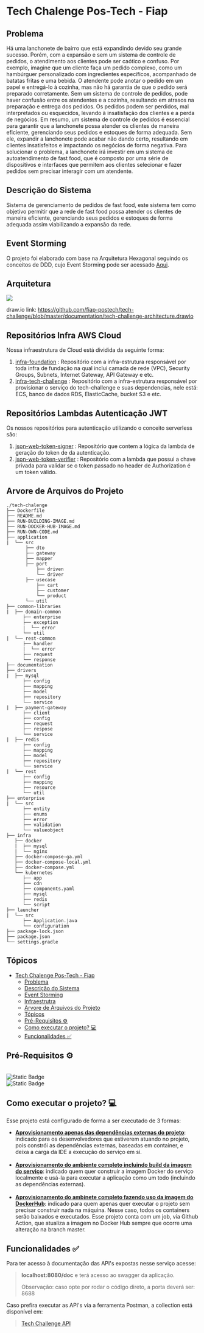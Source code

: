 # Tech Chalenge Pos-Tech - Fiap

## Problema
Há uma lanchonete de bairro que está expandindo devido seu grande sucesso. Porém, com a expansão e sem um sistema de controle de pedidos, o atendimento aos clientes pode ser caótico e confuso. Por exemplo, imagine que um cliente faça um pedido complexo, como um hambúrguer personalizado com ingredientes específicos, acompanhado de batatas fritas e uma bebida. O atendente pode anotar o pedido em um papel e entregá-lo à cozinha, mas não há garantia de que o pedido será preparado corretamente. Sem um sistema de controle de pedidos, pode haver confusão entre os atendentes e a cozinha, resultando em atrasos na preparação e entrega dos pedidos. Os pedidos podem ser perdidos, mal interpretados ou esquecidos, levando à insatisfação dos clientes e a perda de negócios. Em resumo, um sistema de controle de pedidos é essencial para garantir que a lanchonete possa atender os clientes de maneira eficiente, gerenciando seus pedidos e estoques de forma adequada. Sem ele, expandir a lanchonete pode acabar não dando certo, resultando em clientes insatisfeitos e impactando os negócios de forma negativa. Para solucionar o problema, a lanchonete irá investir em um sistema de autoatendimento de fast food, que é composto por uma série de dispositivos e interfaces que permitem aos clientes selecionar e fazer pedidos sem precisar interagir com um atendente.

## Descrição do Sistema
Sistema de gerenciamento de pedidos de fast food, este sistema tem como objetivo permitir que a rede de fast food possa atender os clientes de maneira eficiente, gerenciando seus pedidos e estoques de forma adequada assim viabilizando a expansão da rede. 

## Event Storming

O projeto foi elaborado com base na Arquitetura Hexagonal seguindo os conceitos de DDD, cujo Event Storming pode ser acessado [Aqui](https://miro.com/app/board/uXjVM5IDnUo=/?share_link_id=798761038531).

## Arquitetura

<img src="./documentation/tech-challenge-architecture.png">

draw.io link: <https://github.com/fiap-postech/tech-challenge/blob/master/documentation/tech-challenge-architecture.drawio>

## Repositórios Infra AWS Cloud

Nossa infraestrutura de Cloud está dividida da seguinte forma:

1) [infra-foundation](https://github.com/fiap-postech/infra-foundation) : Repositório com a infra-estrutura responsável por toda infra de fundação na qual inclui camada de rede (VPC), Security Groups, Subnets, Internet Gateway, API Gateway e etc.
2) [infra-tech-challenge](https://github.com/fiap-postech/infra-tech-challenge) : Repositório com a infra-estrutura responsável por provisionar o serviço do tech-challenge e suas dependencias, nele está: ECS, banco de dados RDS, ElasticCache, bucket S3 e etc.

## Repositórios Lambdas Autenticação JWT

Os nossos repositórios para autenticação utilizando o conceito serverless são:

1) [json-web-token-signer](https://github.com/fiap-postech/json-web-token-signer) : Repositório que contem a lógica da lambda de geração do token de da autenticação.
2) [json-web-token-verifier](https://github.com/fiap-postech/json-web-token-verifier) : Repositório com a lambda que possui a chave privada para validar se o token passado no header de Authorization é um token válido.

## Arvore de Arquivos do Projeto
```
./tech-chalenge
├── Dockerfile
├── README.md
├── RUN-BUILDING-IMAGE.md
├── RUN-DOCKER-HUB-IMAGE.md
├── RUN-OWN-CODE.md
├── application
|  └── src
       ├── dto
       ├── gateway
       ├── mapper
       ├── port
           ├── driven
           └── driver
       ├── usecase
           ├── cart
           ├── customer
           └── product
       └── util
├── common-libraries
|  ├── domain-common
      ├── enterprise
      ├── exception
      |  └── error
      └── util
|  └── rest-common
      ├── handler
      |  └── error
      ├── request
      └── response
├── documentation
├── drivers
|  ├── mysql
      ├── config
      ├── mapping
      ├── model
      ├── repository
      └── service
|  ├── payment-gateway
      ├── client
      ├── config
      ├── request
      ├── respose
      └── service
|  ├── redis
      ├── config
      ├── mapping
      ├── model
      ├── repository
      └── service
|  └── rest
      ├── config
      ├── mapping
      ├── resource
      └── util
├── enterprise
|  └── src
      ├── entity
      ├── enums
      ├── error
      ├── validation
      └── valueobject
├── infra
   ├── docker
   |  ├── mysql
   |  └── nginx
   ├── docker-compose-ga.yml
   ├── docker-compose-local.yml
   ├── docker-compose.yml
   └── kubernetes
      ├── app
      ├── cdn
      ├── components.yaml
      ├── mysql
      ├── redis
      └── script
├── launcher
|  └── src
      ├── Application.java
      └── configuration
├── package-lock.json
├── package.json
└── settings.gradle
```
## Tópicos

- [Tech Chalenge Pos-Tech - Fiap](#tech-chalenge-pos-tech---fiap)
  - [Problema](#problema)
  - [Descrição do Sistema](#descrição-do-sistema)
  - [Event Storming](#event-storming)
  - [Infraestrutra](#infraestrutra)
  - [Arvore de Arquivos do Projeto](#arvore-de-arquivos-do-projeto)
  - [Tópicos](#tópicos)
  - [Pré-Requisitos ⚙️](#pré-requisitos-️)
  - [Como executar o projeto? 💻](#como-executar-o-projeto-)
  - [Funcionalidades ✅](#funcionalidades-)

## Pré-Requisitos ⚙️

<br>![Static Badge](https://img.shields.io/badge/java-v17.0.0-blue)
<br>![Static Badge](https://img.shields.io/badge/docker-latest-blue)

## Como executar o projeto? 💻

Esse projeto está configurado de forma a ser executado de 3 formas:

- **[Aprovisionamento apenas das dependências externas do projeto](RUN-OWN-CODE.md)**: indicado para os desenvolvedores 
que estiverem atuando no projeto, pois constrói as dependências externas, baseadas em container, e deixa a carga da IDE 
a execução do serviço em si.
<br><br>
- **[Aprovisionamento do ambiente completo incluindo build da imagem do serviço](RUN-BUILDING-IMAGE.md)**: indicado quem
 quer construir a imagem Docker do serviço localmente e usá-la para executar a aplicação como um todo (incluindo as dependências externas).
<br><br>
- **[Aprovisionamento do ambinete completo fazendo uso da imagem do DockerHub](RUN-DOCKER-HUB-IMAGE.md)**: indicado para
 quem apenas quer executar o projeto sem precisar construir nada na máquina. Nesse caso, todos os containers serão 
baixados e executados. Esse projeto conta com um job, via Github Action, que atualiza a imagem no Docker Hub sempre que 
ocorre uma alteração na branch master.

  
## Funcionalidades ✅

Para ter acesso à documentação das API's expostas nesse serviço acesse:

> **localhost:8080/doc** e terá acesso ao swagger da aplicação.
> 
> Observação: caso opte por rodar o código direto, a porta deverá ser: 8688

Caso prefira executar as API's via a ferramenta Postman, a collection está disponível em:

> [Tech Challenge API](./documentation/Tech%20Challenge%20API.postman_collection.json)